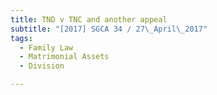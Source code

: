 ```yaml
---
title: TND v TNC and another appeal 
subtitle: "[2017] SGCA 34 / 27\_April\_2017"
tags:
  - Family Law
  - Matrimonial Assets
  - Division

---
```



